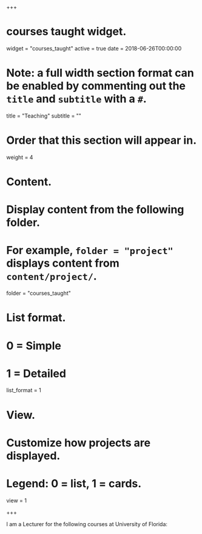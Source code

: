 +++
# courses taught widget.
widget = "courses_taught"
active = true
date = 2018-06-26T00:00:00

# Note: a full width section format can be enabled by commenting out the `title` and `subtitle` with a `#`.
title = "Teaching"
subtitle = ""

# Order that this section will appear in.
weight = 4

# Content.
# Display content from the following folder.
# For example, `folder = "project"` displays content from `content/project/`.
folder = "courses_taught"

# List format.
#   0 = Simple
#   1 = Detailed
list_format = 1

# View.
# Customize how projects are displayed.
# Legend: 0 = list, 1 = cards.
view = 1

+++

I am a Lecturer for the following courses at University of Florida:  